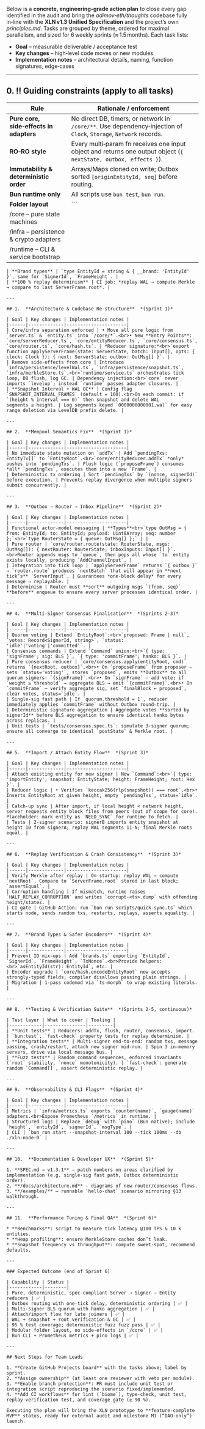 Below is a **concrete, engineering‑grade action plan** to close every gap identified in the audit and bring the *adimov‑eth/thoughts* codebase fully in‑line with the **XLN v1.3 Unified Specification** and the project’s own *principles.md*.
Tasks are grouped by theme, ordered for maximal parallelism, and sized for 6 weekly sprints (≈ 1.5 months).  Each task lists:

* **Goal** – measurable deliverable / acceptance test
* **Key changes** – high‑level code moves or new modules
* **Implementation notes** – architectural details, naming, function signatures, edge‑cases

---

## 0.  ‼️  Guiding constraints (apply to all tasks)

| Rule                                         | Rationale / enforcement                                                                                            |
| -------------------------------------------- | ------------------------------------------------------------------------------------------------------------------ |
| **Pure core, side‑effects in adapters**      | No direct DB, timers, or network in `/core/**`. Use dependency‑injection of `Clock`, `Storage`, `Network` records. |
| **RO‑RO style**                              | Every multi‑param fn receives one input object and returns one output object (`{ nextState, outbox, effects }`).   |
| **Immutability & deterministic order**       | Arrays/Maps cloned on write; Outbox sorted `[originEntityId, seq]` before routing.                                 |
| **Bun runtime only**                         | All scripts use `bun test`, `bun run`.                                                                             |
| **Folder layout**                            | \`\`\`                                                                                                             |
| /core        – pure state machines           |                                                                                                                    |
| /infra       – persistence & crypto adapters |                                                                                                                    |
| /runtime     – CLI & service bootstrap       |                                                                                                                    |

```|
| **Brand types** | `type EntityId = string & { __brand: 'EntityId' }`, same for `SignerId`, `FrameHeight`. |
| **100 % replay determinism** | CI job: *replay WAL → compute Merkle → compare to last ServerFrame.root*. |

---

## 1.  **Architecture & Codebase Re‑structure**  *(Sprint 1)*

| Goal | Key changes | Implementation notes |
|------|-------------|----------------------|
| Core/infra separation enforced | • Move all pure logic from `server.ts` & `entity.ts` into `/core/*`.<br>• New **Entry Points**: `core/serverReducer.ts`, `core/entityReducer.ts`, `core/consensus.ts`, `core/router.ts`, `core/hash.ts`. | *Reducer signature:*<br>`export function applyServerFrame(state: ServerState, batch: Input[], opts: { clock: Clock }): { next: ServerState; outbox: OutMsg[] }`. |
| Remove side‑effects from core | Introduce `infra/persistence/levelWal.ts`, `infra/persistence/snapshot.ts`, `infra/merkleStore.ts`.<br>`runtime/service.ts` orchestrates tick loop, DB flush, log GC. | Dependency injection:<br>`core` never imports `levelup`; instead `runtime` passes adapter closures. |
| **Snapshot Interval + WAL GC** | Config flag `SNAPSHOT_INTERVAL_FRAMES` (default = 100).<br>On each commit: if `(height % interval === 0)` then snapshot and delete WAL segments ≤ height. | Log segments keyed `0000000000001.wal` for easy range deletion via LevelDB prefix delete. |

---

## 2.  **Mempool Semantics Fix**  *(Sprint 1)*

| Goal | Key changes | Implementation notes |
|------|-------------|----------------------|
| No immediate state mutation on `addTx` | Add `pendingTxs: EntityTx[]` to `EntityRoot`.<br>`core/entityReducer.addTx` *only* pushes into `pendingTxs`. | Flush logic (`proposeFrame`) consumes *all* `pendingTxs`, executes them into a new `Frame`. |
| Deterministic tx ordering | Sort `pendingTxs` by `(nonce, signerId)` before execution. | Prevents replay divergence when multiple signers submit concurrently. |

---

## 3.  **Outbox → Router → Inbox Pipeline**  *(Sprint 2)*

| Goal | Key changes | Implementation notes |
|------|-------------|----------------------|
| Functional actor‑model messaging | **Types**<br>`type OutMsg = { from: EntityId; to: EntityId; payload: Uint8Array; seq: number };`<br>`type RouterState = { queue: OutMsg[] };` | |
| Pure router | `core/router.route(state: RouterState, msgs: OutMsg[]): { nextRouter: RouterState; inboxInputs: Input[] }`.<br>Router appends msgs to `queue`, then pops all whose `to` entity exists locally, producing `AddChannelInput`. |
| Integration into tick loop | `applyServerFrame` returns `{ outbox }` → `router.route` produces `nextBatch` that will appear in **next tick’s** `ServerInput`. | Guarantees *one‑block delay* for every message ⇒ replayable. |
| Determinism | Router must **sort** outgoing msgs `(from, seq)` **before** enqueue to ensure every server processes identical order. |

---

## 4.  **Multi‑Signer Consensus Finalisation**  *(Sprints 2–3)*

| Goal | Key changes | Implementation notes |
|------|-------------|----------------------|
| Quorum voting | Extend `EntityRoot`:<br>`proposed: Frame | null`, `votes: Record<SignerId, string>`, `status: 'idle'|'voting'|'committed'`. |
| Consensus commands | Extend `Command` union:<br>`{ type: 'signFrame'; sig: BLS }`, `{ type: 'commitFrame'; hanko: BLS }`. |
| Pure consensus reducer | `core/consensus.apply(entityRoot, cmd)` returns `{nextRoot, outbox}`.<br>• On `proposeFrame` from proposer – sets `status='voting'`, stores `proposed`, emits **Outbox** to all quorum signers: `{signFrame}`.<br>• On `signFrame` – add vote; if `weight ≥ threshold` → aggregate BLS → emit `{commitFrame}`.<br>• On `commitFrame` – verify aggregate sig, set `finalBlock ← proposed`, clear votes, status=`idle`. |
| Single‑sig fast path | If `quorum.threshold = 1`, reducer immediately applies `commitFrame` without Outbox round‑trip. |
| Deterministic signature aggregation | Aggregate votes **sorted by signerId** before BLS aggregation to ensure identical hanko bytes across replicas. |
| Unit tests | `tests/consensus.spec.ts`: simulate 3‑signer quorum; ensure all converge to identical `postState` & Merkle root. |

---

## 5.  **Import / Attach Entity Flow**  *(Sprint 3)*

| Goal | Key changes | Implementation notes |
|------|-------------|----------------------|
| Attach existing entity for new signer | New `Command`:<br>`{ type: 'importEntity'; snapshot: EntityState; height: FrameHeight; root: Hex }`. |
| Reducer logic | • Verifies `keccak256(rlp(snapshot)) === root`.<br>• Inserts EntityRoot at given height, empty `pendingTxs`, status=`idle`. |
| Catch‑up sync | After import, if local height < network height, server requests entity block files from peers (out of scope for core). Placeholder: mark entity as `NEED_SYNC` for runtime to fetch. |
| Tests | 2‑signer scenario: signerB imports entity snapshot at height 10 from signerA; replay WAL segments 11‑N; final Merkle roots equal. |

---

## 6.  **Replay Verification & Crash Consistency**  *(Sprint 3)*

| Goal | Key changes | Implementation notes |
|------|-------------|----------------------|
| Verify Merkle after replay | On startup: replay WAL → compute `nextRoot`. Compare to `ServerFrame.root` stored in last block; `assertEqual`. |
| Corruption handling | If mismatch, runtime raises `HALT_REPLAY_CORRUPTION` and writes `corrupt‑<ts>.dump` with offending height/states. |
| CI gate | GitHub Action: run `bun run scripts/quick‑sync.ts` which starts node, sends random txs, restarts, replays, asserts equality. |

---

## 7.  **Brand Types & Safer Encoders**  *(Sprint 4)*

| Goal | Key changes | Implementation notes |
|------|-------------|----------------------|
| Prevent ID mix‑ups | Add `brands.ts` exporting `EntityId`, `SignerId`, `FrameHeight`, `TxNonce`.<br>Provide helpers:<br>`asEntityId(str): EntityId`, etc. |
| Encoder upgrade | `core/hash.encodeEntityRoot` now accepts strongly‑typed fields; compiler disallows passing plain strings. |
| Migration | 1‑pass codemod via `ts‑morph` to wrap existing literals. |

---

## 8.  **Testing & Verification Suite**  *(Sprints 2‑5, continuous)*

| Test layer | What to cover | Tooling |
|------------|---------------|---------|
| **Unit tests** | Reducers: addTx, flush, router, consensus, import. | `bun:test`, `fast-check` property tests for replay determinism. |
| **Integration tests** | Multi‑signer end‑to‑end: random txs, message passing, crash/restart, attach new signer mid‑run. | Spin 3 in‑memory servers, drive via local message bus. |
| **Fuzz tests** | Random command sequences, enforced invariants (`root` stability, `nonce` monotonicity). | `fast-check`: generate random `Command[]`, assert deterministic replay. |

---

## 9.  **Observability & CLI Flags**  *(Sprint 4)*

| Goal | Key changes | Implementation notes |
|------|-------------|----------------------|
| Metrics | `infra/metrics.ts` exports `counter(name)`, `gauge(name)` adapters.<br>Expose Prometheus `/metrics` in runtime. |
| Structured logs | Replace `debug` with `pino` (Bun native); include `height`, `entityId`, `signerId`, `msgType`. |
| CLI | `bun run start --snapshot-interval 100 --tick 100ms --db ./xln-node-0` |

---

## 10.  **Documentation & Developer UX**  *(Sprint 5)*

1. **SPEC.md → v1.3.1** – patch numbers on areas clarified by implementation (e.g. single‑sig fast path, Outbox deterministic order).  
2. **/docs/architecture.md** – diagrams of new router/consensus flows.  
3. **/examples/** – runnable `hello-chat` scenario mirroring §13 walkthrough.

---

## 11.  **Performance Tuning & Final QA**  *(Sprint 6)*

* **Benchmarks**: script to measure tick latency @100 TPS & 10 k entities.  
* **Heap profiling**: ensure MerkleStore caches don’t leak.  
* **Snapshot frequency vs throughput**: compute sweet‑spot, recommend defaults.

---

### Expected Outcome (end of Sprint 6)

| Capability | Status |
|------------|--------|
| Pure, deterministic, spec‑compliant Server → Signer → Entity reducers | ✅ |
| Outbox routing with one‑tick delay, deterministic ordering | ✅ |
| Multi‑signer BLS quorum with hanko aggregation | ✅ |
| Attach/import flow for late joiners | ✅ |
| WAL + snapshot + root verification & GC | ✅ |
| 95 % test coverage; deterministic fuzz fuzz pass | ✅ |
| Modular folder layout, no side‑effects in `/core` | ✅ |
| Bun CLI + Prometheus metrics + pino logs | ✅ |

---

## Next Steps for Team Leads

1. **Create GitHub Projects board** with the tasks above; label by sprint.  
2. **Assign ownership** (at least one reviewer with veto per module).  
3. **Enable branch protection**: PR must include unit test or integration script reproducing the scenario fixed/implemented.  
4. **Add CI workflows** for lint (`biome`), type‑check, unit test, replay‑verification test, and coverage gate (≥ 90 %).

Executing the plan will bring the XLN prototype to **feature‑complete MVP** status, ready for external audit and milestone M1 (“DAO‑only”) launch.
```
